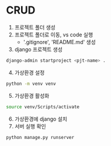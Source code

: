 # CRUD

1. 프로젝트 폴더 생성
2. 프로젝트 폴더로 이동, vs code 실행
    - '.gitignore', 'README.md' 생성
3. django 프로젝트 생성
```bash
django-admin startproject <pjt-name> .
```
4. 가상환경 설정
```bash
python -m venv venv
```
5. 가상환경 활성화
```bash
source venv/Scripts/activate
```
6. 가상환경에 django 설치
7. 서버 실행 확인
```bahs
python manage.py runserver
```